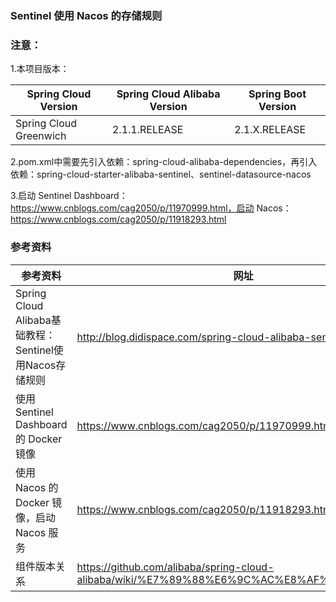 ### Sentinel 使用 Nacos 的存储规则

### 注意：
1.本项目版本：

Spring Cloud Version| Spring Cloud Alibaba Version | Spring Boot Version
--- | --- | ---
Spring Cloud Greenwich | 2.1.1.RELEASE | 2.1.X.RELEASE

2.pom.xml中需要先引入依赖：spring-cloud-alibaba-dependencies，再引入依赖：spring-cloud-starter-alibaba-sentinel、sentinel-datasource-nacos

3.启动 Sentinel Dashboard：https://www.cnblogs.com/cag2050/p/11970999.html，启动 Nacos：https://www.cnblogs.com/cag2050/p/11918293.html

### 参考资料

参考资料 | 网址
--- | ---
Spring Cloud Alibaba基础教程：Sentinel使用Nacos存储规则 | http://blog.didispace.com/spring-cloud-alibaba-sentinel-2-1/
使用 Sentinel Dashboard 的 Docker 镜像 | https://www.cnblogs.com/cag2050/p/11970999.html
使用 Nacos 的 Docker 镜像，启动 Nacos 服务 | https://www.cnblogs.com/cag2050/p/11918293.html
组件版本关系 | https://github.com/alibaba/spring-cloud-alibaba/wiki/%E7%89%88%E6%9C%AC%E8%AF%B4%E6%98%8E